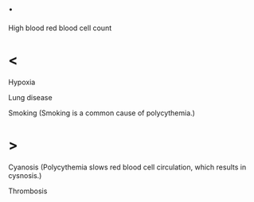 # .

High blood red blood cell count

# <

Hypoxia

Lung disease

Smoking (Smoking is a common cause of polycythemia.)

# >

Cyanosis (Polycythemia slows red blood cell circulation, which results in cysnosis.)

Thrombosis
